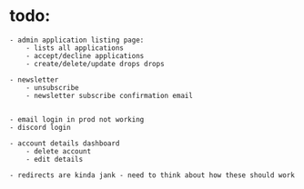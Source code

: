 # todo:

    - admin application listing page:
        - lists all applications
        - accept/decline applications
        - create/delete/update drops drops

    - newsletter
        - unsubscribe
        - newsletter subscribe confirmation email


    - email login in prod not working
    - discord login

    - account details dashboard
        - delete account
        - edit details

    - redirects are kinda jank - need to think about how these should work
